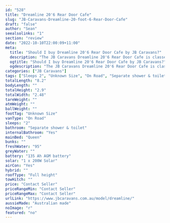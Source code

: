 ```yaml
---
id: "528"
title: "Dreamline 20'6 Rear Door Cafe"
slug: "JB-Caravans-Dreamline-20-foot-6-Rear-Door-Cafe"
draft: "false"
author: "Sean"
seealsolinks: "1"
section: "review"
date: "2022-10-10T22:00:09+11:00"
meta:
  title: "Should I buy Dreamline 20'6 Rear Door Cafe by JB Caravans?"
  description: "The JB Caravans Dreamline 20'6 Rear Door Cafe is classed as On Road, and sleeps 2 people. It is Australian made and comes in at Unknown Size. It generally has Separate shower & toilet."
  ogtitle: "Should I buy Dreamline 20'6 Rear Door Cafe by JB Caravans?"
  ogdescription: "The JB Caravans Dreamline 20'6 Rear Door Cafe is classed as On Road, and sleeps 2 people. It is Australian made and comes in at Unknown Size. It generally has Separate shower & toilet."
categories: ["JB Caravans"]
tags: ["Sleeps 2", "Unknown Size", "On Road", "Separate shower & toilet", "Full height", "Price Unknown"]
totalLength: "8.2"
bodyLength: ""
totalHeight: "2.9"
totalWidth: "2.48"
tareWeight: ""
atmWeight: ""
ballWeight: ""
footTag: "Unknown Size"
vanType: "On Road"
sleeps: "2"
bathroom: "Separate shower & toilet"
internalBathroom: "Yes"
mainBed: "Queen"
bunks: ""
freshWater: "95"
greyWater: ""
battery: "135 Ah AGM battery"
solar: "1 x 200W Solar"
airCon: "Yes"
hybrid: ""
roofType: "Full height"
towHitch: ""
price: "Contact Seller"
priceRangeMin: "Contact Seller"
priceRangeMax: "Contact Seller"
urlLink: "https://www.jbcaravans.com.au/model/dreamline/"
aussieMade: "Australian made"
noImage: "r"
featured: "no"
---
```

